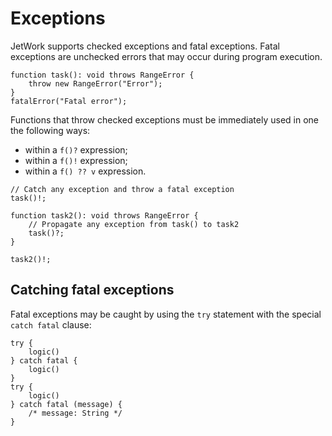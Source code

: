 # Exceptions

JetWork supports checked exceptions and fatal exceptions. Fatal exceptions are unchecked errors that may occur during program execution.

```
function task(): void throws RangeError {
    throw new RangeError("Error");
}
fatalError("Fatal error");
```

Functions that throw checked exceptions must be immediately used in one the following ways:

* within a `f()?` expression;
* within a `f()!` expression;
* within a `f() ?? v` expression.

```
// Catch any exception and throw a fatal exception
task()!;

function task2(): void throws RangeError {
    // Propagate any exception from task() to task2
    task()?;
}

task2()!;
```

## Catching fatal exceptions

Fatal exceptions may be caught by using the `try` statement with the special `catch fatal` clause:

```
try {
    logic()
} catch fatal {
    logic()
}
try {
    logic()
} catch fatal (message) {
    /* message: String */
}
```